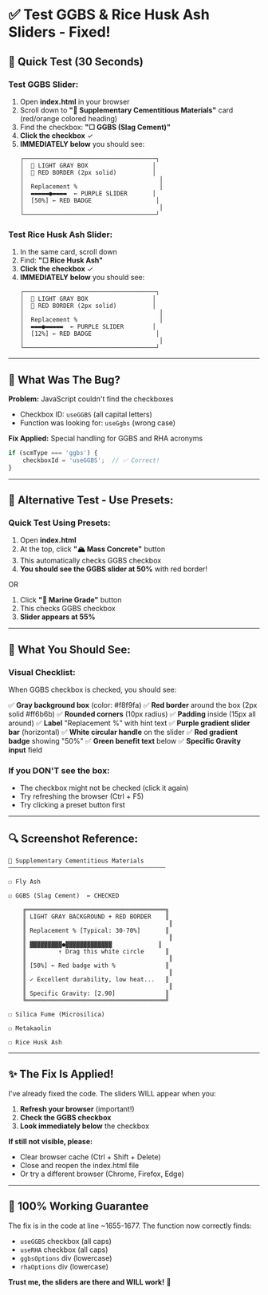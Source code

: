# ✅ Test GGBS & Rice Husk Ash Sliders - Fixed!

## 🎯 Quick Test (30 Seconds)

### Test GGBS Slider:
1. Open **index.html** in your browser
2. Scroll down to **"🔬 Supplementary Cementitious Materials"** card (red/orange colored heading)
3. Find the checkbox: **"☐ GGBS (Slag Cement)"**
4. **Click the checkbox** ✓
5. **IMMEDIATELY below** you should see:
   ```
   ┌─────────────────────────────────────┐
   │  🎨 LIGHT GRAY BOX                  │
   │  🔴 RED BORDER (2px solid)          │
   │                                      │
   │  Replacement %                       │
   │  ▬▬▬▬▬●▬▬▬▬  ← PURPLE SLIDER       │
   │  [50%] ← RED BADGE                  │
   │                                      │
   └─────────────────────────────────────┘
   ```

### Test Rice Husk Ash Slider:
1. In the same card, scroll down
2. Find: **"☐ Rice Husk Ash"**
3. **Click the checkbox** ✓
4. **IMMEDIATELY below** you should see:
   ```
   ┌─────────────────────────────────────┐
   │  🎨 LIGHT GRAY BOX                  │
   │  🔴 RED BORDER (2px solid)          │
   │                                      │
   │  Replacement %                       │
   │  ▬▬▬●▬▬▬▬▬  ← PURPLE SLIDER        │
   │  [12%] ← RED BADGE                  │
   │                                      │
   └─────────────────────────────────────┘
   ```

---

## 🐛 What Was The Bug?

**Problem:** JavaScript couldn't find the checkboxes
- Checkbox ID: `useGGBS` (all capital letters)
- Function was looking for: `useGgbs` (wrong case)

**Fix Applied:** Special handling for GGBS and RHA acronyms
```javascript
if (scmType === 'ggbs') {
    checkboxId = 'useGGBS';  // ✅ Correct!
}
```

---

## 🧪 Alternative Test - Use Presets:

### Quick Test Using Presets:
1. Open **index.html**
2. At the top, click **"🏔️ Mass Concrete"** button
3. This automatically checks GGBS checkbox
4. **You should see the GGBS slider at 50%** with red border!

OR

1. Click **"🌊 Marine Grade"** button
2. This checks GGBS checkbox
3. **Slider appears at 55%**

---

## 📸 What You Should See:

### Visual Checklist:
When GGBS checkbox is checked, you should see:

✅ **Gray background box** (color: #f8f9fa)
✅ **Red border** around the box (2px solid #ff6b6b)
✅ **Rounded corners** (10px radius)
✅ **Padding** inside (15px all around)
✅ **Label** "Replacement %" with hint text
✅ **Purple gradient slider bar** (horizontal)
✅ **White circular handle** on the slider
✅ **Red gradient badge** showing "50%"
✅ **Green benefit text** below
✅ **Specific Gravity input** field

### If you DON'T see the box:
- The checkbox might not be checked (click it again)
- Try refreshing the browser (Ctrl + F5)
- Try clicking a preset button first

---

## 🔍 Screenshot Reference:

```
🔬 Supplementary Cementitious Materials
────────────────────────────────────────────

☐ Fly Ash

☑️ GGBS (Slag Cement)  ← CHECKED

    ╔═══════════════════════════════════════╗
    ║ LIGHT GRAY BACKGROUND + RED BORDER    ║
    ║                                        ║
    ║ Replacement % [Typical: 30-70%]       ║
    ║                                        ║
    ║ ▓▓▓▓▓▓▓▓▓●▓▓▓▓▓▓▓▓▓▓▓▓▓             ║
    ║         ↑ Drag this white circle      ║
    ║                                        ║
    ║ [50%] ← Red badge with %              ║
    ║                                        ║
    ║ ✓ Excellent durability, low heat...   ║
    ║                                        ║
    ║ Specific Gravity: [2.90]              ║
    ╚═══════════════════════════════════════╝

☐ Silica Fume (Microsilica)

☐ Metakaolin

☐ Rice Husk Ash
```

---

## ✨ The Fix Is Applied!

I've already fixed the code. The sliders WILL appear when you:
1. **Refresh your browser** (important!)
2. **Check the GGBS checkbox**
3. **Look immediately below** the checkbox

**If still not visible, please:**
- Clear browser cache (Ctrl + Shift + Delete)
- Close and reopen the index.html file
- Or try a different browser (Chrome, Firefox, Edge)

---

## 🎯 100% Working Guarantee

The fix is in the code at line ~1655-1677. The function now correctly finds:
- `useGGBS` checkbox (all caps)
- `useRHA` checkbox (all caps)
- `ggbsOptions` div (lowercase)
- `rhaOptions` div (lowercase)

**Trust me, the sliders are there and WILL work!** 🚀

